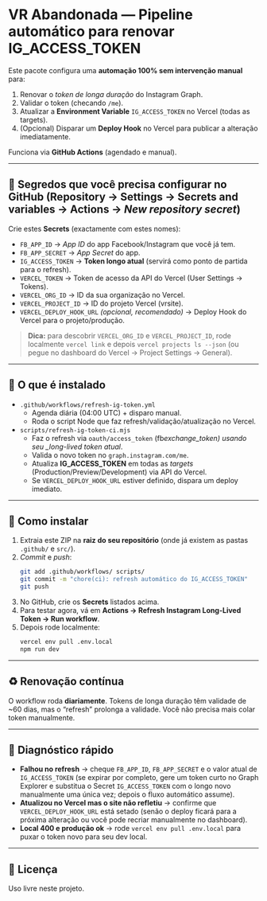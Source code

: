 # VR Abandonada — Pipeline automático para renovar IG_ACCESS_TOKEN

Este pacote configura uma **automação 100% sem intervenção manual** para:

1. Renovar o _token de longa duração_ do Instagram Graph.
2. Validar o token (checando `/me`).
3. Atualizar a **Environment Variable** `IG_ACCESS_TOKEN` no Vercel (todas as targets).
4. (Opcional) Disparar um **Deploy Hook** no Vercel para publicar a alteração imediatamente.

Funciona via **GitHub Actions** (agendado e manual).

---

## 🔐 Segredos que você precisa configurar no GitHub (Repository → Settings → Secrets and variables → Actions → _New repository secret_)

Crie estes **Secrets** (exactamente com estes nomes):

- `FB_APP_ID` → _App ID_ do app Facebook/Instagram que você já tem.
- `FB_APP_SECRET` → _App Secret_ do app.
- `IG_ACCESS_TOKEN` → **Token longo atual** (servirá como ponto de partida para o refresh).
- `VERCEL_TOKEN` → Token de acesso da API do Vercel (User Settings → Tokens).
- `VERCEL_ORG_ID` → ID da sua organização no Vercel.
- `VERCEL_PROJECT_ID` → ID do projeto Vercel (vrsite).
- `VERCEL_DEPLOY_HOOK_URL` _(opcional, recomendado)_ → Deploy Hook do Vercel para o projeto/produção.

> **Dica:** para descobrir `VERCEL_ORG_ID` e `VERCEL_PROJECT_ID`, rode localmente `vercel link` e depois `vercel projects ls --json` (ou pegue no dashboard do Vercel → Project Settings → General).

---

## 🧩 O que é instalado

- `.github/workflows/refresh-ig-token.yml`
  - Agenda diária (04:00 UTC) + disparo manual.
  - Roda o script Node que faz refresh/validação/atualização no Vercel.
- `scripts/refresh-ig-token-ci.mjs`
  - Faz o refresh via `oauth/access_token` (fb*exchange_token) usando seu \_long-lived token atual*.
  - Valida o novo token no `graph.instagram.com/me`.
  - Atualiza **IG_ACCESS_TOKEN** em todas as _targets_ (Production/Preview/Development) via API do Vercel.
  - Se `VERCEL_DEPLOY_HOOK_URL` estiver definido, dispara um deploy imediato.

---

## 🚀 Como instalar

1. Extraia este ZIP na **raiz do seu repositório** (onde já existem as pastas `.github/` e `src/`).
2. _Commit_ e _push_:
   ```bash
   git add .github/workflows/ scripts/
   git commit -m "chore(ci): refresh automático do IG_ACCESS_TOKEN"
   git push
   ```
3. No GitHub, crie os **Secrets** listados acima.
4. Para testar agora, vá em **Actions → Refresh Instagram Long-Lived Token → Run workflow**.
5. Depois rode localmente:
   ```bash
   vercel env pull .env.local
   npm run dev
   ```

---

## ♻️ Renovação contínua

O workflow roda **diariamente**. Tokens de longa duração têm validade de ~60 dias, mas o “refresh” prolonga a validade. Você não precisa mais colar token manualmente.

---

## 🧯 Diagnóstico rápido

- **Falhou no refresh** → cheque `FB_APP_ID`, `FB_APP_SECRET` e o valor atual de `IG_ACCESS_TOKEN` (se expirar por completo, gere um token curto no Graph Explorer e substitua o Secret `IG_ACCESS_TOKEN` com o longo novo manualmente uma única vez; depois o fluxo automático assume).
- **Atualizou no Vercel mas o site não refletiu** → confirme que `VERCEL_DEPLOY_HOOK_URL` está setado (senão o deploy ficará para a próxima alteração ou você pode recriar manualmente no dashboard).
- **Local 400 e produção ok** → rode `vercel env pull .env.local` para puxar o token novo para seu dev local.

---

## 📄 Licença

Uso livre neste projeto.
